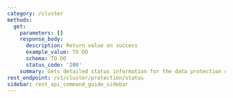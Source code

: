 ```yaml
---
category: /cluster
methods:
  get:
    parameters: []
    response_body:
      description: Return value on success
      example_value: TO DO
      schema: TO DO
      status_code: '200'
    summary: Gets detailed status information for the data protection of the cluster.
rest_endpoint: /v1/cluster/protection/status
sidebar: rest_api_command_guide_sidebar
---
```

